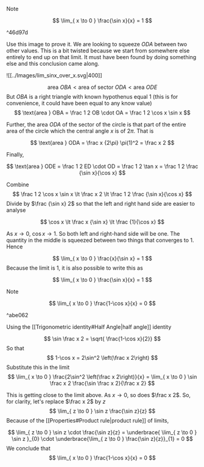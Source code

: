 
> [!Note]
> 
> $$
> \lim_{ x \to 0 } \frac{\sin x}{x} = 1
> $$
>
> ^46d97d

Use this image to prove it. We are looking to squeeze $ODA$ between two other values. This is a bit twisted because we start from somewhere else entirely to end up on that limit. It must have been found by doing something else and this conclusion came along.

<span class='centerImg'>![[../Images/lim_sinx_over_x.svg|400]]</span>

$$
\text{area } OBA \lt \text{area of sector } ODA \lt \text{area } ODE
$$
But $OBA$ is a right triangle with known hypothenus equal 1 (this is for convenience, it could have been equal to any know value)
$$
\text{area } OBA = \frac 1 2 OB \cdot OA = \frac 1 2 \cos x \sin x
$$

Further, the area  $ODA$ of the sector of the circle is that part of the entire area of the circle which the central angle $x$ is of $2\pi$. That is

$$
\text{area } ODA = \frac x {2\pi} \pi(1)^2 = \frac x 2
$$

Finally,

$$
\text{area } ODE = \frac 1 2 ED \cdot OD = \frac 1 2 \tan x = \frac 1 2 \frac {\sin x}{\cos x}
$$

Combine
$$
\frac 1 2 \cos x \sin x \lt \frac x 2 \lt \frac 1 2 \frac {\sin x}{\cos x}
$$
Divide by $\frac {\sin x} 2$  so that the left and right hand side are easier to analyse

$$
\cos x  \lt \frac x {\sin x} \lt \frac {1}{\cos x}
$$

As $x \to 0$, $\cos x \to 1$. So both left and right-hand side will be one. The quantity in the middle is squeezed between two things that converges to 1. Hence

$$
\lim_{ x \to 0 } \frac{x}{\sin x} = 1
$$
Because the limit is 1, it is also possible to write this as

$$
\lim_{ x \to 0 } \frac{\sin x}{x} = 1
$$


> [!NOTE]
> $$
> \lim_{ x \to 0 } \frac{1-\cos x}{x} = 0
> $$
> 
> ^abe062


Using the [[Trigonometric identity#Half Angle|half angle]] identity

$$
\sin \frac x 2 = \sqrt{  \frac{1-\cos x}{2}}
$$
So that
$$
1-\cos x = 2\sin^2 \left(\frac x 2\right)
$$
Substitute this in the limit
$$
\lim_{ x \to 0 } \frac{2\sin^2 \left(\frac x 2\right)}{x} = \lim_{ x \to 0 } \sin \frac x 2 \frac{\sin \frac x 2}{\frac x 2}
$$

This is getting close to the limit above. As $x \to 0$, so does $\frac x 2$. So, for clarity, let's replace $\frac x 2$ by $z$
$$
\lim_{ z \to 0 } \sin z \frac{\sin z}{z}
$$
Because of the [[Properties#Product rule|product rule]] of limits,

$$
\lim_{ z \to 0 } \sin z  \cdot \frac{\sin z}{z} =  \underbrace{ \lim_{ z \to 0 } \sin z }_{0}   \cdot \underbrace{\lim_{ z \to 0 } \frac{\sin z}{z}}_{1} = 0
$$
We conclude that
$$
\lim_{ x \to 0 } \frac{1-\cos x}{x} = 0
$$